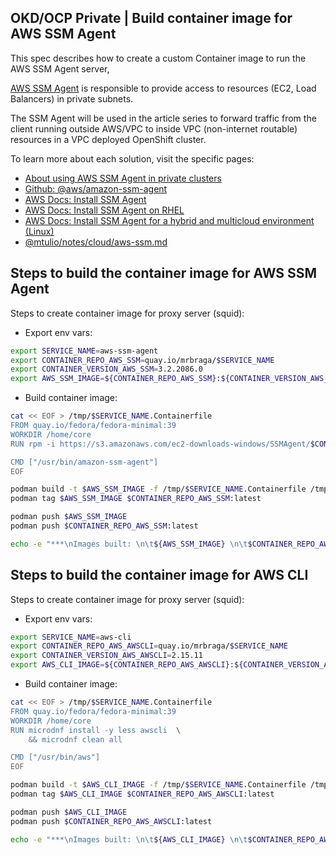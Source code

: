 ## OKD/OCP Private | Build container image for AWS SSM Agent

This spec describes how to create a custom Container image to run the
AWS SSM Agent server,

[AWS SSM Agent](https://docs.aws.amazon.com/systems-manager/latest/userguide/ssm-agent.html) is responsible to provide access to resources (EC2, Load Balancers)
in private subnets.

The SSM Agent will be used in the article series to forward traffic from the
client running outside AWS/VPC to inside VPC (non-internet routable) resources
in a VPC deployed OpenShift cluster.

To learn more about each solution, visit the specific pages:

- [About using AWS SSM Agent in private clusters](./ocp-aws-private-03_bastion-00-about.md)
- [Github: @aws/amazon-ssm-agent](https://github.com/aws/amazon-ssm-agent)
- [AWS Docs: Install SSM Agent](https://docs.aws.amazon.com/systems-manager/latest/userguide/ssm-agent.html#sysman-install-ssm-agent)
- [AWS Docs: Install SSM Agent on RHEL](https://docs.aws.amazon.com/systems-manager/latest/userguide/agent-install-rhel-8-9.html)
- [AWS Docs: Install SSM Agent for a hybrid and multicloud environment (Linux)](https://docs.aws.amazon.com/systems-manager/latest/userguide/sysman-install-managed-linux.html)
- [@mtulio/notes/cloud/aws-ssm.md](../notes/cloud/aws-ssm.md)

## Steps to build the container image for AWS SSM Agent

Steps to create container image for proxy server (squid):

- Export env vars:

```sh
export SERVICE_NAME=aws-ssm-agent
export CONTAINER_REPO_AWS_SSM=quay.io/mrbraga/$SERVICE_NAME
export CONTAINER_VERSION_AWS_SSM=3.2.2086.0
export AWS_SSM_IMAGE=${CONTAINER_REPO_AWS_SSM}:${CONTAINER_VERSION_AWS_SSM}
```

- Build container image:

```sh
cat << EOF > /tmp/$SERVICE_NAME.Containerfile
FROM quay.io/fedora/fedora-minimal:39
WORKDIR /home/core
RUN rpm -i https://s3.amazonaws.com/ec2-downloads-windows/SSMAgent/$CONTAINER_VERSION_AWS_SSM/linux_amd64/amazon-ssm-agent.rpm

CMD ["/usr/bin/amazon-ssm-agent"]
EOF

podman build -t $AWS_SSM_IMAGE -f /tmp/$SERVICE_NAME.Containerfile /tmp
podman tag $AWS_SSM_IMAGE $CONTAINER_REPO_AWS_SSM:latest

podman push $AWS_SSM_IMAGE
podman push $CONTAINER_REPO_AWS_SSM:latest

echo -e "***\nImages built: \n\t${AWS_SSM_IMAGE} \n\t$CONTAINER_REPO_AWS_SSM:latest"
```

## Steps to build the container image for AWS CLI

Steps to create container image for proxy server (squid):

- Export env vars:

```sh
export SERVICE_NAME=aws-cli
export CONTAINER_REPO_AWS_AWSCLI=quay.io/mrbraga/$SERVICE_NAME
export CONTAINER_VERSION_AWS_AWSCLI=2.15.11
export AWS_CLI_IMAGE=${CONTAINER_REPO_AWS_AWSCLI}:${CONTAINER_VERSION_AWS_AWSCLI}
```

- Build container image:

```sh
cat << EOF > /tmp/$SERVICE_NAME.Containerfile
FROM quay.io/fedora/fedora-minimal:39
WORKDIR /home/core
RUN microdnf install -y less awscli  \
    && microdnf clean all

CMD ["/usr/bin/aws"]
EOF

podman build -t $AWS_CLI_IMAGE -f /tmp/$SERVICE_NAME.Containerfile /tmp
podman tag $AWS_CLI_IMAGE $CONTAINER_REPO_AWS_AWSCLI:latest

podman push $AWS_CLI_IMAGE
podman push $CONTAINER_REPO_AWS_AWSCLI:latest

echo -e "***\nImages built: \n\t${AWS_CLI_IMAGE} \n\t$CONTAINER_REPO_AWS_AWSCLI:latest"
```